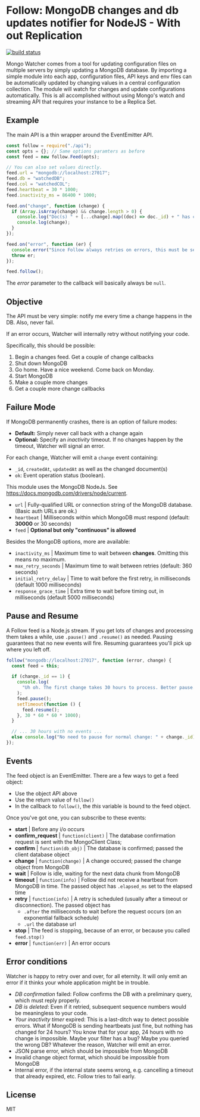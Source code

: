 # Follow: MongoDB changes and db updates notifier for NodeJS - With out Replication

[![build
status](https://secure.travis-ci.org/obe711/mongo-watcher.png)](http://travis-ci.org/obe711/mongo-watcher)

Mongo Watcher comes from a tool for updating configuration files on multiple servers by simply updating a MongoDB database. By importing a simple module into each app, configuration files, API keys and env files can be automatically updated by changing values in a central configuration collection. The module will watch for changes and update configurations automatically. This is all accomplished without using Mongo's watch and streaming API that requires your instance to be a Replica Set.

## Example

The main API is a thin wrapper around the EventEmitter API.

```javascript
const follow = require("./api");
const opts = {}; // Same options paramters as before
const feed = new follow.Feed(opts);

// You can also set values directly.
feed.url = "mongodb://localhost:27017";
feed.db = "watchedDB";
feed.col = "watchedCOL";
feed.heartbeat = 30 * 1000;
feed.inactivity_ms = 86400 * 1000;

feed.on("change", function (change) {
  if (Array.isArray(change) && change.length > 0) {
    console.log("Doc(s) " + [...change].map((doc) => doc._id) + " has changed");
    console.log(change);
  }
});

feed.on("error", function (er) {
  console.error("Since Follow always retries on errors, this must be serious");
  throw er;
});

feed.follow();
```

The _error_ parameter to the callback will basically always be `null`.

## Objective

The API must be very simple: notify me every time a change happens in the DB. Also, never fail.

If an error occurs, Watcher will internally retry without notifying your code.

Specifically, this should be possible:

1. Begin a changes feed. Get a couple of change callbacks
2. Shut down MongoDB
3. Go home. Have a nice weekend. Come back on Monday.
4. Start MongoDB
5. Make a couple more changes
6. Get a couple more change callbacks

## Failure Mode

If MongoDB permanently crashes, there is an option of failure modes:

- **Default:** Simply never call back with a change again
- **Optional:** Specify an _inactivity_ timeout. If no changes happen by the timeout, Watcher will signal an error.

For each change, Watcher will emit a `change` event containing:

- `_id`, `createdAt`, `updatedAt` as well as the changed document(s)
- `ok`: Event operation status (boolean).

<a name="options"></a>
This module uses the MongoDB NodeJs. See https://docs.mongodb.com/drivers/node/current.

- `url` | Fully-qualified URL or connection string of the MongoDB database. (Basic auth URLs are ok.)
- `heartbeat` | Milliseconds within which MongoDB must respond (default: **30000** or 30 seconds)
- `feed` | **Optional but only "continuous" is allowed**

Besides the MongoDB options, more are available:

- `inactivity_ms` | Maximum time to wait between **changes**. Omitting this means no maximum.
- `max_retry_seconds` | Maximum time to wait between retries (default: 360 seconds)
- `initial_retry_delay` | Time to wait before the first retry, in milliseconds (default 1000 milliseconds)
- `response_grace_time` | Extra time to wait before timing out, in milliseconds (default 5000 milliseconds)

<a name="pause"></a>

## Pause and Resume

A Follow feed is a Node.js stream. If you get lots of changes and processing them takes a while, use `.pause()` and `.resume()` as needed. Pausing guarantees that no new events will fire. Resuming guarantees you'll pick up where you left off.

```javascript
follow("mongodb://localhost:27017", function (error, change) {
  const feed = this;

  if (change._id == 1) {
    console.log(
      "Uh oh. The first change takes 30 hours to process. Better pause."
    );
    feed.pause();
    setTimeout(function () {
      feed.resume();
    }, 30 * 60 * 60 * 1000);
  }

  // ... 30 hours with no events ...
  else console.log("No need to pause for normal change: " + change._id);
});
```

<a name="events"></a>

## Events

The feed object is an EventEmitter. There are a few ways to get a feed object:

- Use the object API above
- Use the return value of `follow()`
- In the callback to `follow()`, the _this_ variable is bound to the feed object.

Once you've got one, you can subscribe to these events:

- **start** | Before any i/o occurs
- **confirm_request** | `function(client)` | The database confirmation request is sent with the MongoClient Class;
- **confirm** | `function(db_obj)` | The database is confirmed; passed the client database object
- **change** | `function(change)` | A change occured; passed the change object from MongoDB
- **wait** | Follow is idle, waiting for the next data chunk from MongoDB
- **timeout** | `function(info)` | Follow did not receive a heartbeat from MongoDB in time. The passed object has `.elapsed_ms` set to the elapsed time
- **retry** | `function(info)` | A retry is scheduled (usually after a timeout or disconnection). The passed object has
  - `.after` the milliseconds to wait before the request occurs (on an exponential fallback schedule)
  - `.url` the database url
- **stop** | The feed is stopping, because of an error, or because you called `feed.stop()`
- **error** | `function(err)` | An error occurs

## Error conditions

Watcher is happy to retry over and over, for all eternity. It will only emit an error if it thinks your whole application might be in trouble.

- _DB confirmation_ failed: Follow confirms the DB with a preliminary query, which must reply properly.
- _DB is deleted_: Even if it retried, subsequent sequence numbers would be meaningless to your code.
- _Your inactivity timer_ expired: This is a last-ditch way to detect possible errors. What if MongoDB is sending heartbeats just fine, but nothing has changed for 24 hours? You know that for your app, 24 hours with no change is impossible. Maybe your filter has a bug? Maybe you queried the wrong DB? Whatever the reason, Watcher will emit an error.
- JSON parse error, which should be impossible from MongoDB
- Invalid change object format, which should be impossible from MongoDB
- Internal error, if the internal state seems wrong, e.g. cancelling a timeout that already expired, etc. Follow tries to fail early.

## License

MIT
